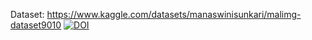 Dataset: https://www.kaggle.com/datasets/manaswinisunkari/malimg-dataset9010
[![DOI](https://zenodo.org/badge/DOI/10.5281/zenodo.13981402.svg)](https://doi.org/10.5281/zenodo.13981402)
